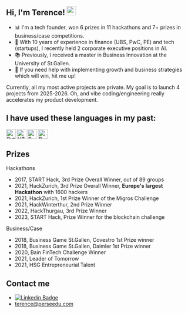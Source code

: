 ## Hi, I'm Terence! <img src="https://media.giphy.com/media/hvRJCLFzcasrR4ia7z/giphy.gif" width="25px"> 


- 📊  I'm a tech founder, won 6 prizes in 11 hackathons and 7+ prizes in business/case competitions.
- 🌱  With 10 years of experience in finance (UBS, PwC, PE) and tech (startups), I recently held 2 corporate executive positions in AI.
- 📚  Previously, I received a master in Business Innovation at the University of St.Gallen.
- 🎯  If you need help with implementing growth and business strategies which will win, hit me up!

Currently, all my most active projects are private. 
My goal is to launch 4 projects from 2025-2026.
Oh, and vibe coding/engineering really accelerates my product development.


## I have used these languages in my past:

<img align="left" alt="Python" width="26px" src="https://upload.wikimedia.org/wikipedia/commons/thumb/c/c3/Python-logo-notext.svg/768px-Python-logo-notext.svg.png" />

<img align="left" alt="HTML" width="26px" src="https://user-images.githubusercontent.com/31972485/198826531-2bdbd3d4-89ff-463c-a2d8-1ef64943527c.png" />


<img align="left" alt="R" width="26px" src="https://user-images.githubusercontent.com/31972485/198826702-5454faae-2c2e-4f56-8075-8680047fde0b.png"/>

<img align="left" alt="R" width="26px" src="https://cdn-icons-png.flaticon.com/512/6132/6132221.png"/>



<br clear="all"/>

## Prizes

Hackathons
- 2017, START Hack, 3rd Prize Overall Winner, out of 89 groups
- 2021, HackZurich, 3rd Prize Overall Winner, **Europe's largest Hackathon** with 1600 hackers
- 2021, HackZurich, 1st Prize Winner of the Migros Challenge
- 2021, HackWinterthur, 2nd Prize Winner
- 2022, HackThurgau, 3rd Prize Winner
- 2023, START Hack, Prize Winner for the blockchain challenge

Business/Case
- 2018, Business Game St.Gallen, Covestro 1st Prize winner
- 2018, Business Game St.Gallen, Daimler 1st Prize winner
- 2020, Bain FinTech Challenge Winner
- 2021, Leader of Tomorrow
- 2021, HSG Entrepreneurial Talent

## Contact me
- [![Linkedin Badge](https://img.shields.io/badge/-terencela-blue?style=flat-square&logo=Linkedin&logoColor=white&link=https://linkedin.com/in/terencela)](https://www.linkedin.com/in/terencela)
- terence@perseedu.com
